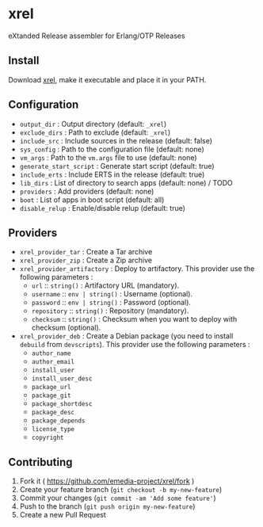 # xrel

eXtanded Release assembler for Erlang/OTP Releases

## Install

Download [xrel](https://github.com/emedia-project/xrel/wiki/xrel), make it executable and place it in your PATH.

## Configuration

* `output_dir` : Output directory (default: `_xrel`)
* `exclude_dirs` : Path to exclude (default: `_xrel`)
* `include_src` : Include sources in the release (default: false)
* `sys_config` : Path to the configuration file (default: none)
* `vm_args` : Path to the `vm.args` file to use (default: none)
* `generate_start_script` : Generate start script (default: true)
* `include_erts` : Include ERTS in the release (default: true)
* `lib_dirs` : List of directory to search apps (default: none) / TODO
* `providers` : Add providers (default: none)
* `boot` : List of apps in boot script (default: all)
* `disable_relup` : Enable/disable relup (default: true)

## Providers

* `xrel_provider_tar` : Create a Tar archive
* `xrel_provider_zip` : Create a Zip archive
* `xrel_provider_artifactory` : Deploy to artifactory. This provider use the following parameters :
  * `url` :: `string()` : Artifactory URL (mandatory).
  * `username` :: `env | string()` : Username (optional).
  * `password` :: `env | string()` : Password (optional).
  * `repository` :: `string()` : Repository (mandatory).
  * `checksum` :: `string()` : Checksum when you want to deploy with checksum (optional).
* `xrel_provider_deb` : Create a Debian package (you need to install `debuild` from `devscripts`). This provider use the following parameters :
  * `author_name`
  * `author_email`
  * `install_user`
  * `install_user_desc`
  * `package_url`
  * `package_git`
  * `package_shortdesc`
  * `package_desc`
  * `package_depends`
  * `license_type`
  * `copyright`

## Contributing

1. Fork it ( https://github.com/emedia-project/xrel/fork )
2. Create your feature branch (`git checkout -b my-new-feature`)
3. Commit your changes (`git commit -am 'Add some feature'`)
4. Push to the branch (`git push origin my-new-feature`)
5. Create a new Pull Request

